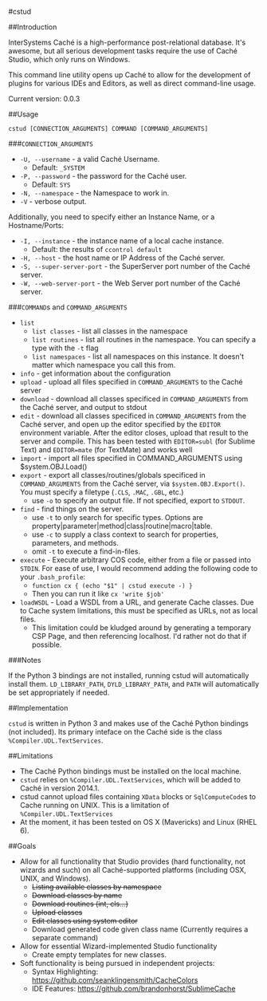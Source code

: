 #cstud

##Introduction

InterSystems Caché is a high-performance post-relational database. It's awesome, but all serious development tasks require the use of Caché Studio, which only runs on Windows.

This command line utility opens up Caché to allow for the development of plugins for various IDEs and Editors, as well as direct command-line usage.

Current version: 0.0.3

##Usage

    cstud [CONNECTION_ARGUMENTS] COMMAND [COMMAND_ARGUMENTS]

###`CONNECTION_ARGUMENTS`
    
* `-U, --username` - a valid Caché Username.
    - Default: `_SYSTEM`
* `-P, --password` - the password for the Caché user.
    - Default: `SYS`
* `-N, --namespace` - the Namespace to work in.
* `-V` - verbose output.

Additionally, you need to specify either an Instance Name, or a Hostname/Ports:
        
* `-I, --instance` - the instance name of a local cache instance.
    - Default: the results of `ccontrol default`
* `-H, --host` - the host name or IP Address of the Caché server.
* `-S, --super-server-port` - the SuperServer port number of the Caché server.
* `-W, --web-server-port` - the Web Server port number of the Caché server.

###`COMMAND`s and `COMMAND_ARGUMENTS`

* `list`
    * `list classes` - list all classes in the namespace
    * `list routines` - list all routines in the namespace. You can specify a type with the `-t` flag
    * `list namespaces` - list all namespaces on this instance. It doesn't matter which namespace you call this from.
* `info` - get information about the configuration
* `upload` - upload all files specified in `COMMAND_ARGUMENTS` to the Caché server
* `download` - download all classes specificed in `COMMAND_ARGUMENTS` from the Caché server, and output to stdout
* `edit` - download all classes specificed in `COMMAND_ARGUMENTS` from the Caché server, and open up the editor specified by the `EDITOR` environment variable. After the editor closes, upload that result to the server and compile. This has been tested with `EDITOR=subl` (for Sublime Text) and `EDITOR=mate` (for TextMate) and works well
* `import` - import all files specified in COMMAND_ARGUMENTS using $system.OBJ.Load()
* `export` - export all classes/routines/globals specificed in `COMMAND_ARGUMENTS` from the Caché server, via `$system.OBJ.Export()`. You must specify a filetype (`.CLS`, `.MAC`, `.GBL`, etc.)
    * use `-o` to specify an output file. If not specified, export to `STDOUT`.
* `find` - find things on the server.
    * use `-t` to only search for specific types. Options are property|parameter|method|class|routine|macro|table.
    * use `-c` to supply a class context to search for properties, parameters, and methods.
    * omit `-t` to execute a find-in-files.
* `execute` - Execute arbitrary COS code, either from a file or passed into `STDIN`. For ease of use, I would recommend adding the following code to your `.bash_profile`:
    * `function cx { (echo "$1" | cstud execute -) }`
    * Then you can run it like `cx 'write $job'`
* `loadWSDL` - Load a WSDL from a URL, and generate Cache classes. Due to Cache system limitations, this must be specified as URLs, not as local files.
    * This limitation could be kludged around by generating a temporary CSP Page, and then referencing localhost. I'd rather not do that if possible.

###Notes

If the Python 3 bindings are not installed, running cstud will automatically install them. `LD_LIBRARY_PATH`, `DYLD_LIBRARY_PATH`, and `PATH` will automatically be set appropriately if needed.

##Implementation

`cstud` is written in Python 3 and makes use of the Caché Python bindings (not included). Its primary inteface on the Caché side is the class `%Compiler.UDL.TextServices`.

##Limitations

* The Caché Python bindings must be installed on the local machine.
* `cstud` relies on `%Compiler.UDL.TextServices`, which will be added to Caché in version 2014.1. 
* cstud cannot upload files containing `XData` blocks or `SqlComputeCode`s to Cache running on UNIX. This is a limitation of `%Compiler.UDL.TextServices`
* At the moment, it has been tested on OS X (Mavericks) and Linux (RHEL 6).

##Goals

* Allow for all functionality that Studio provides (hard functionality, not wizards and such) on all Caché-supported platforms (including OSX, UNIX, and Windows).
    - ~~Listing available classes by namespace~~
    - ~~Download classes by name~~
    - ~~Download routines (int, cls...)~~
    - ~~Upload classes~~
    - ~~Edit classes using system editor~~
    - Download generated code given class name (Currently requires a separate command)
* Allow for essential Wizard-implemented Studio functionality
    - Create empty templates for new classes.
* Soft functionality is being pursued in independent projects:
    - Syntax Highlighting: https://github.com/seanklingensmith/CacheColors
    - IDE Features: https://github.com/brandonhorst/SublimeCache
